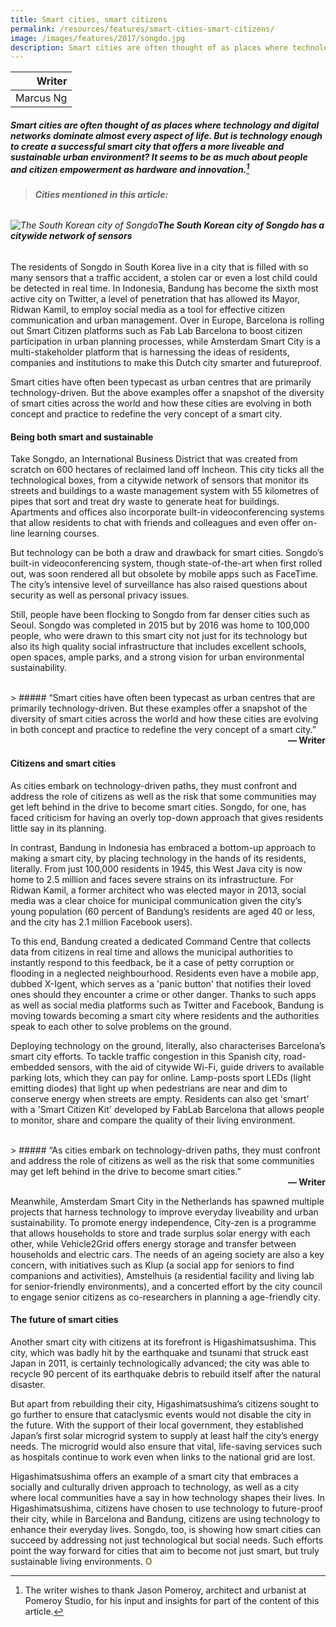 ```yaml
---
title: Smart cities, smart citizens
permalink: /resources/features/smart-cities-smart-citizens/
image: /images/features/2017/songdo.jpg
description: Smart cities are often thought of as places where technology and digital networks dominate almost every aspect of life. But is technology enough to create a successful smart city that offers a more liveable and sustainable urban environment? It seems to be as much about people and citizen empowerment as hardware and innovation.
---
```


| Writer |
|---:|
| Marcus Ng |

##### Smart cities are often thought of as places where technology and digital networks dominate almost every aspect of life. But is technology enough to create a successful smart city that offers a more liveable and sustainable urban environment? It seems to be as much about people and citizen empowerment as hardware and innovation.[^1]

> ###### **Cities mentioned in this article:** <br> 

###### ![The South Korean city of Songdo](/images/features/2017/songdo.jpg/)**The South Korean city of Songdo has a citywide network of sensors**

The residents of Songdo in South Korea live in a city that is filled with so many sensors that a traffic accident, a stolen car or even a lost child could be detected in real time. In Indonesia, Bandung has become the sixth most active city on Twitter, a level of penetration that has allowed its Mayor, Ridwan Kamil, to employ social media as a tool for effective citizen communication and urban management. Over in Europe, Barcelona is rolling out Smart Citizen platforms such as Fab Lab Barcelona to boost citizen participation in urban planning processes, while Amsterdam Smart City is a multi-stakeholder platform that is harnessing the ideas of residents, companies and institutions to make this Dutch city smarter and futureproof.

Smart cities have often been typecast as urban centres that are primarily technology-driven. But the above examples offer a snapshot of the diversity of smart cities across the world and how these cities are evolving in both concept and practice to redefine the very concept of a smart city.

#### **Being both smart and sustainable**

Take Songdo, an International Business District that was created from scratch on 600 hectares of reclaimed land off Incheon. This city ticks all the technological boxes, from a citywide network of sensors that monitor its streets and buildings to a waste management system with 55 kilometres of pipes that sort and treat dry waste to generate heat for buildings. Apartments and offices also incorporate built-in videoconferencing systems that allow residents to chat with friends and colleagues and even offer on-line learning courses.

But technology can be both a draw and drawback for smart cities. Songdo’s built-in videoconferencing system, though state-of-the-art when first rolled out, was soon rendered all but obsolete by mobile apps such as FaceTime. The city’s intensive level of surveillance has also raised questions about security as well as personal privacy issues.

Still, people have been flocking to Songdo from far denser cities such as Seoul. Songdo was completed in 2015 but by 2016 was home to 100,000 people, who were drawn to this smart city not just for its technology but also its high quality social infrastructure that includes excellent schools, open spaces, ample parks, and a strong vision for urban environmental sustainability.

<br> 
> ##### “Smart cities have often been typecast as urban centres that are primarily technology-driven. But these examples offer a snapshot of the diversity of smart cities across the world and how these cities are evolving in both concept and practice to redefine the very concept of a smart city.”

<div align="right"><b>— Writer</b></div>

#### **Citizens and smart cities**

As cities embark on technology-driven paths, they must confront and address the role of citizens as well as the risk that some communities may get left behind in the drive to become smart cities. Songdo, for one, has faced criticism for having an overly top-down approach that gives residents little say in its planning.

In contrast, Bandung in Indonesia has embraced a bottom-up approach to making a smart city, by placing technology in the hands of its residents, literally. From just 100,000 residents in 1945, this West Java city is now home to 2.5 million and faces severe strains on its infrastructure. For Ridwan Kamil, a former architect who was elected mayor in 2013, social media was a clear choice for municipal communication given the city’s young population (60 percent of Bandung’s residents are aged 40 or less, and the city has 2.1 million Facebook users).

To this end, Bandung created a dedicated Command Centre that collects data from citizens in real time and allows the municipal authorities to instantly respond to this feedback, be it a case of petty corruption or flooding in a neglected neighbourhood. Residents even have a mobile app, dubbed X-Igent, which serves as a 'panic button' that notifies their loved ones should they encounter a crime or other danger. Thanks to such apps as well as social media platforms such as Twitter and Facebook, Bandung is moving towards becoming a smart city where residents and the authorities speak to each other to solve problems on the ground.

Deploying technology on the ground, literally, also characterises Barcelona’s smart city efforts. To tackle traffic congestion in this Spanish city, road-embedded sensors, with the aid of citywide Wi-Fi, guide drivers to available parking lots, which they can pay for online. Lamp-posts sport LEDs (light emitting diodes) that light up when pedestrians are near and dim to conserve energy when streets are empty. Residents can also get 'smart' with a 'Smart Citizen Kit' developed by FabLab Barcelona that allows people to monitor, share and compare the quality of their living environment.

<br>
> ##### “As cities embark on technology-driven paths, they must confront and address the role of citizens as well as the risk that some communities may get left behind in the drive to become smart cities.”

<div align="right"><b>— Writer</b></div>

Meanwhile, Amsterdam Smart City in the Netherlands has spawned multiple projects that harness technology to improve everyday liveability and urban sustainability. To promote energy independence, City-zen is a programme that allows households to store and trade surplus solar energy with each other, while Vehicle2Grid offers energy storage and transfer between households and electric cars. The needs of an ageing society are also a key concern, with initiatives such as Klup (a social app for seniors to find companions and activities), Amstelhuis (a residential facility and living lab for senior-friendly environments), and a concerted effort by the city council to engage senior citizens as co-researchers in planning a age-friendly city.

#### **The future of smart cities**

Another smart city with citizens at its forefront is Higashimatsushima. This city, which was badly hit by the earthquake and tsunami that struck east Japan in 2011, is certainly technologically advanced; the city was able to recycle 90 percent of its earthquake debris to rebuild itself after the natural disaster.

But apart from rebuilding their city, Higashimatsushima’s citizens sought to go further to ensure that cataclysmic events would not disable the city in the future. With the support of their local government, they established Japan’s first solar microgrid system to supply at least half the city’s energy needs. The microgrid would also ensure that vital, life-saving services such as hospitals continue to work even when links to the national grid are lost.

Higashimatsushima offers an example of a smart city that embraces a socially and culturally driven approach to technology, as well as a city where local communities have a say in how technology shapes their lives. In Higashimatsushima, citizens have chosen to use technology to future-proof their city, while in Barcelona and Bandung, citizens are using technology to enhance their everyday lives. Songdo, too, is showing how smart cities can succeed by addressing not just technological but social needs. Such efforts point the way forward for cities that aim to become not just smart, but truly sustainable living environments. **<font color="#967942">O</font>**

[^1]: The writer wishes to thank Jason Pomeroy, architect and urbanist at Pomeroy Studio, for his input and insights for part of the content of this article.
